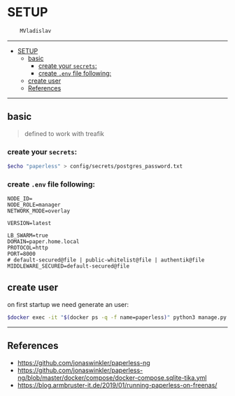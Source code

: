 # SETUP

```sh
    MVladislav
```

---

- [SETUP](#setup)
  - [basic](#basic)
    - [create your `secrets`:](#create-your-secrets)
    - [create `.env` file following:](#create-env-file-following)
  - [create user](#create-user)
  - [References](#references)

---

## basic

> defined to work with treafik

### create your `secrets`:

```sh
$echo "paperless" > config/secrets/postgres_password.txt
```

### create `.env` file following:

```env
NODE_ID=
NODE_ROLE=manager
NETWORK_MODE=overlay

VERSION=latest

LB_SWARM=true
DOMAIN=paper.home.local
PROTOCOL=http
PORT=8000
# default-secured@file | public-whitelist@file | authentik@file
MIDDLEWARE_SECURED=default-secured@file
```

## create user

on first startup we need generate an user:

```sh
$docker exec -it "$(docker ps -q -f name=paperless)" python3 manage.py createsuperuser
```

---

## References

- <https://github.com/jonaswinkler/paperless-ng>
- <https://github.com/jonaswinkler/paperless-ng/blob/master/docker/compose/docker-compose.sqlite-tika.yml>
- <https://blog.armbruster-it.de/2019/01/running-paperless-on-freenas/>
